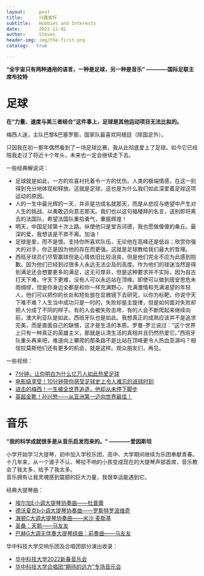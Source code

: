 ```yaml
---
layout:     post
title:      兴趣爱好
subtitle:   Hobbies and Interests
date:       2022-11-02
author:     Steven
header-img: img/the-first.png
catalog:   true

---
```

**“全宇宙只有两种通用的语言，一种是足球，另一种是音乐”  ————国际足联主席布拉特**


# 足球
**在“力量、速度与美三者结合”这件事上，足球是其他运动项目无法比拟的。**

梅西人迷，主队巴黎&巴塞罗那，国家队最喜欢阿根廷（除国足外）。

只因我在初一那年偶然看到了一场足球比赛，我从此彻底爱上了足球。如今它已经陪我走过了将近十个年头，未来也一定会继续走下去。

一些经典解说词：      
   * 足球就是如此，一方的欢喜衬托着令一方的忧伤。人类的极端情感，在这一刻得到充分地体现和释放。这就是足球，这也是为什么我们如此深爱着足球这项运动的原因。      
   * 人的一生中最光辉的一天，并非是功成名就那天，而是从悲叹与绝望中产生对人生的挑战、以勇敢迈向意志那天。我们也以这句福楼拜的名言，送别即将离去的法国队，希望法国队重拾勇气，重振辉煌！      
   * 明天，中国足球第十次上路。纵使他只是堂吉诃德，我也愿做傻傻的桑丘。最深的爱，我想该是不弃不离。加油！   
   * 足球是爱，而不是恨。支持你所喜欢队伍，无论他在高峰还是低谷；欣赏你强大的对手，你正是因为他的存在而更强。这就是足球教给我们最大的哲理。     
   * 西班牙球员们尽管赢球但是心情依旧比较沮丧，但是他们完全不应为此感到抱歉。因为他们已经到过很多人永远无法企及的高度。作为他们的球迷当然是得到满足还会想要更多的满足，这无可厚非，但是这种要求并不实际，因为自古打天下难，守天下更难，没有人可以永远站在顶峰。即使可以做到居安思危未雨绸缪，但是你身边全都是和你一样充满野心、充满激情和充满渴望的年轻人，他们可以把你的长处和短处放在显微镜下去研究，以你为标靶，你说守天下难不难？人生当中成功只是一时的，失败却是主旋律，但是如何面对失败却把人分成了不同的样子。有的人会被失败击垮，有的人会不断爬起来继续向前，澳大利亚队是如此，西班牙队也是如此。我想真正的成熟应该并不是追求完美，而是直面自己的缺憾，这才是生活的本质。罗曼-罗兰说过：“这个世界上只有一种真正的英雄主义，那就是认清生活的真相并且仍然热爱它。”西班牙队重头再来吧，难道向上攀爬的那条路不是比站在顶峰更令人热血澎湃吗？相信拉莫斯他们还有更多的机会，就是这样。观众朋友们，再见。     

一些视频：
   * [7分钟，让你明白为什么亿万人如此热爱足球](https://www.bilibili.com/video/BV1gV411j7ds/?spm_id_from=333.788&vd_source=8d949dc538c453b54d1609cb958f0927)
   * [电影级享受！10分钟带你感受足球史上令人难忘的进球时刻](https://www.bilibili.com/video/BV12p4y197Vg/?spm_id_from=333.788&vd_source=8d949dc538c453b54d1609cb958f0927)
   * [进击的梅西！一生被全世界追逐，他却从未停下脚步](https://www.bilibili.com/video/BV1dd4y1i7Mp/?spm_id_from=333.337.search-card.all.click&vd_source=8d949dc538c453b54d1609cb958f0927)
   * [英超金靴！孙兴慜——从亚洲第一迈向世界最佳！](https://www.bilibili.com/video/BV1w34y1E7S7/?spm_id_from=333.788&vd_source=8d949dc538c453b54d1609cb958f0927)



# 音乐
**"我的科学成就很多是从音乐启发而来的。"  ————爱因斯坦**

小学开始学习大提琴，初中加入学校乐团，高中、大学期间继续为乐团奉献青春。      
十几年来，从一个谱子不认、琴拉不响的小孩变成现在的大提琴声部首席，音乐教会了我太多，给予了我太多。       
音乐拥有让我灵魂感到震颤的巨大力量，我很幸运能遇到它。


经典大提琴曲：
   * [埃尔加E小调大提琴协奏曲——杜普蕾](https://www.bilibili.com/video/BV1Ks411k7py?p=1&vd_source=8d949dc538c453b54d1609cb958f0927)
   * [德沃夏克b小调大提琴协奏曲——罗斯特罗波维奇](https://www.bilibili.com/video/BV1xs411s7iX/?spm_id_from=333.337.search-card.all.click&vd_source=8d949dc538c453b54d1609cb958f0927)
   * [海顿C大调大提琴协奏曲——米沙·麦斯基](https://www.bilibili.com/video/BV1is4112731/?spm_id_from=333.337.search-card.all.click&vd_source=8d949dc538c453b54d1609cb958f0927)
   * [圣桑：天鹅——马友友](https://www.bilibili.com/video/BV1nx411U75R/?spm_id_from=333.337.search-card.all.click&vd_source=8d949dc538c453b54d1609cb958f0927)
   * [巴赫G大调无伴奏大提琴组曲：前奏曲——马友友](https://www.bilibili.com/video/BV1n64y1T7f6/?spm_id_from=333.337.search-card.all.click&vd_source=8d949dc538c453b54d1609cb958f0927)


华中科技大学交响乐团及合唱团部分演出收录：
  * [华中科技大学2022新春音乐会](https://www.bilibili.com/video/BV1q3411L7Sx/?spm_id_from=333.337.search-card.all.click&vd_source=8d949dc538c453b54d1609cb958f0927)
  * [华中科技大学合唱团“期待的远方”专场音乐会](https://www.bilibili.com/video/BV1J24y1f7pb/?spm_id_from=333.337.search-card.all.click&vd_source=8d949dc538c453b54d1609cb958f0927)
